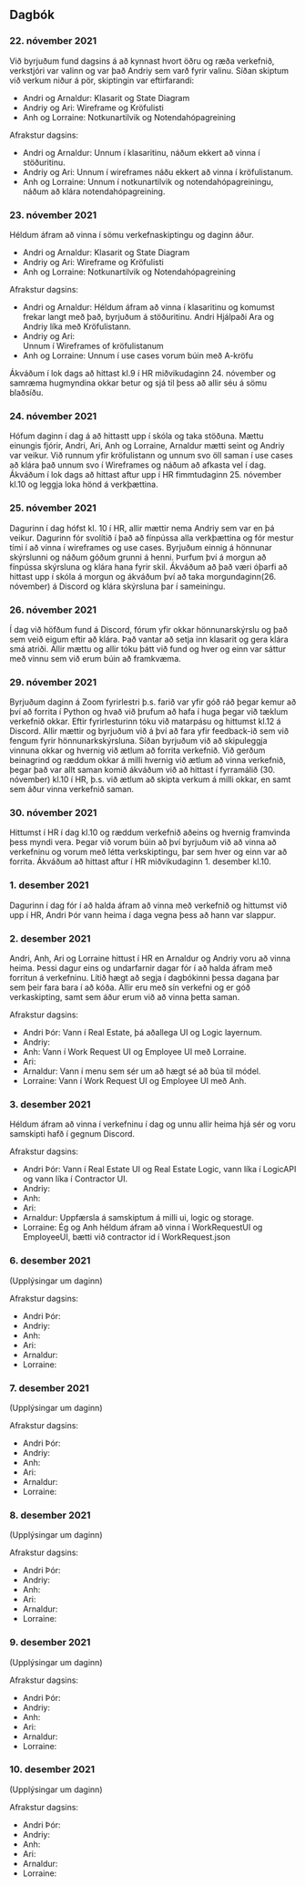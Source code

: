 ## Dagbók

### 22. nóvember 2021

Við byrjuðum fund dagsins á að kynnast hvort öðru og ræða verkefnið, verkstjóri var valinn og var það Andriy sem varð fyrir valinu. Síðan skiptum við verkum niður á pör, skiptingin var eftirfarandi:

-   Andri og Arnaldur:
    Klasarit og State Diagram
-   Andriy og Ari:
    Wireframe og Kröfulisti
-   Anh og Lorraine:
    Notkunartilvik og Notendahópagreining

Afrakstur dagsins:

-   Andri og Arnaldur:
    Unnum í klasaritinu, náðum ekkert að vinna í stöðuritinu.
-   Andriy og Ari:
    Unnum í wireframes náðu ekkert að vinna í kröfulistanum.
-   Anh og Lorraine:
    Unnum í notkunartilvik og notendahópagreiningu, náðum að klára notendahópagreining.

### 23. nóvember 2021

Héldum áfram að vinna í sömu verkefnaskiptingu og daginn áður.

-   Andri og Arnaldur:
    Klasarit og State Diagram
-   Andriy og Ari:
    Wireframe og Kröfulisti
-   Anh og Lorraine:
    Notkunartilvik og Notendahópagreining

Afrakstur dagsins:

-   Andri og Arnaldur:
    Héldum áfram að vinna í klasaritinu og komumst frekar langt með það, byrjuðum á stöðuritinu. Andri Hjálpaði Ara og Andriy líka með Kröfulistann.
-   Andriy og Ari:  
    Unnum í Wireframes of kröfulistanum
-   Anh og Lorraine:
    Unnum í use cases vorum búin með A-kröfu

Ákváðum í lok dags að hittast kl.9 í HR miðvikudaginn 24. nóvember og samræma hugmyndina okkar betur og sjá til þess að allir séu á sömu blaðsíðu.

### 24. nóvember 2021

Hófum daginn í dag á að hittastt upp í skóla og taka stöðuna. Mættu einungis fjórir, Andri, Ari, Anh og Lorraine, Arnaldur mætti seint og Andriy var veikur. Við runnum yfir kröfulistann og unnum svo öll saman í use cases að klára það unnum svo í Wireframes og náðum að afkasta vel í dag. Ákváðum í lok dags að hittast aftur upp í HR fimmtudaginn 25. nóvember kl.10 og leggja loka hönd á verkþættina.

### 25. nóvember 2021

Dagurinn í dag hófst kl. 10 í HR, allir mættir nema Andriy sem var en þá veikur. Dagurinn fór svolítið í það að fínpússa alla verkþættina og fór mestur tími í að vinna í wireframes og use cases. Byrjuðum einnig á hönnunar skýrslunni og náðum góðum grunni á henni. Þurfum því á morgun að fínpússa skýrsluna og klára hana fyrir skil. Ákváðum að það væri óþarfi að hittast upp í skóla á morgun og ákváðum því að taka morgundaginn(26. nóvember) á Discord og klára skýrsluna þar í sameiningu.

### 26. nóvember 2021

Í dag við höfðum fund á Discord, fórum yfir okkar hönnunarskýrslu og það sem veið eigum eftir að klára. Það vantar að setja inn klasarit og gera klára smá atriði. Allir mættu og allir tóku þátt við fund og hver og einn var sáttur með vinnu sem við erum búin að framkvæma.

### 29. nóvember 2021

Byrjuðum daginn á Zoom fyrirlestri þ.s. farið var yfir góð ráð þegar kemur að því að forrita í Python og hvað við þrufum að hafa í huga þegar við tæklum verkefnið okkar. Eftir fyrirlesturinn tóku við matarpásu og hittumst kl.12 á Discord. Allir mættir og byrjuðum við á því að fara yfir feedback-ið sem við fengum fyrir hönnunarkskýrsluna. Síðan byrjuðum við að skipuleggja vinnuna okkar og hvernig við ætlum að forrita verkefnið. Við gerðum beinagrind og ræddum okkar á milli hvernig við ætlum að vinna verkefnið, þegar það var allt saman komið ákváðum við að hittast í fyrramálið (30. nóvember) kl.10 í HR, þ.s. við ætlum að skipta verkum á milli okkar, en samt sem áður vinna verkefnið saman.

### 30. nóvember 2021

Hittumst í HR í dag kl.10 og ræddum verkefnið aðeins og hvernig framvinda þess myndi vera. Þegar við vorum búin að því byrjuðum við að vinna að verkefninu og vorum með létta verkskiptingu, þar sem hver og einn var að forrita. Ákváðum að hittast aftur í HR miðvikudaginn 1. desember kl.10.

### 1. desember 2021

Dagurinn í dag fór í að halda áfram að vinna með verkefnið og hittumst við upp í HR, Andri Þór vann heima í daga vegna þess að hann var slappur.

### 2. desember 2021

Andri, Anh, Ari og Lorraine hittust í HR en Arnaldur og Andriy voru að vinna heima. Þessi dagur eins og undarfarnir dagar fór í að halda áfram með forritun á verkefninu. Lítið hægt að segja í dagbókinni þessa dagana þar sem þeir fara bara í að kóða. Allir eru með sín verkefni og er góð verkaskipting, samt sem áður erum við að vinna þetta saman.

Afrakstur dagsins:

-   Andri Þór: Vann í Real Estate, þá aðallega UI og Logic layernum.
-   Andriy:
-   Anh: Vann í Work Request UI og Employee UI með Lorraine.
-   Ari:
-   Arnaldur: Vann í menu sem sér um að hægt sé að búa til módel.
-   Lorraine: Vann í Work Request UI og Employee UI með Anh.

### 3. desember 2021

Héldum áfram að vinna í verkefninu í dag og unnu allir heima hjá sér og voru samskipti hafð í gegnum Discord.

Afrakstur dagsins:

-   Andri Þór: Vann í Real Estate UI og Real Estate Logic, vann líka í LogicAPI og vann líka í Contractor UI.
-   Andriy:
-   Anh:
-   Ari:
-   Arnaldur: Uppfærsla á samskiptum á milli ui, logic og storage.
-   Lorraine: Ég og Anh héldum áfram að vinna í WorkRequestUI og EmployeeUI, bætti við contractor id í WorkRequest.json

### 6. desember 2021

(Upplýsingar um daginn)

Afrakstur dagsins:

-   Andri Þór:
-   Andriy:
-   Anh:
-   Ari:
-   Arnaldur:
-   Lorraine:

### 7. desember 2021

(Upplýsingar um daginn)

Afrakstur dagsins:

-   Andri Þór:
-   Andriy:
-   Anh:
-   Ari:
-   Arnaldur:
-   Lorraine:

### 8. desember 2021

(Upplýsingar um daginn)

Afrakstur dagsins:

-   Andri Þór:
-   Andriy:
-   Anh:
-   Ari:
-   Arnaldur:
-   Lorraine:

### 9. desember 2021

(Upplýsingar um daginn)

Afrakstur dagsins:

-   Andri Þór:
-   Andriy:
-   Anh:
-   Ari:
-   Arnaldur:
-   Lorraine:

### 10. desember 2021

(Upplýsingar um daginn)

Afrakstur dagsins:

-   Andri Þór:
-   Andriy:
-   Anh:
-   Ari:
-   Arnaldur:
-   Lorraine:
